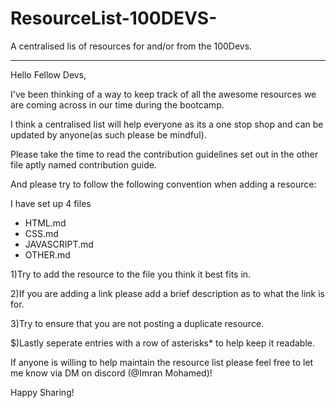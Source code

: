 # ResourceList-100DEVS-
A centralised lis of resources for and/or from the 100Devs.
************************************************************

Hello Fellow Devs,

I've been thinking of a way to keep track of all the awesome resources we are coming across in our time during the bootcamp.

I think a centralised list will help everyone as its a one stop shop and can be updated by anyone(as such please be mindful).

Please take the time to read the contribution guidelines set out in the other file aptly named contribution guide.

And please try to follow the following convention when adding a resource:

I have set up 4 files
- HTML.md 
- CSS.md 
- JAVASCRIPT.md
- OTHER.md

1)Try to add the resource to the file you think it best fits in.

2)If you are adding a link please add a brief description as to what the link is for.

3)Try to ensure that you are not posting a duplicate resource.

$)Lastly seperate entries with a row of asterisks* to help keep it readable.



If anyone is willing to help maintain the resource list please feel free to let me know via DM on discord (@Imran Mohamed)!

Happy Sharing!


